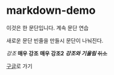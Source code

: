 # markdown-demo

이것은 한 문단입니다. 
계속 문단
연습

새로운 문단
빈줄을 만들시 문단이 나눠진다.

*강조*
**매우 강조**
__매우 강조2__
**_강조와 기울림_**
~~취소~~

[구글](https://www.google.com "구글 홈페이지")로 가기
